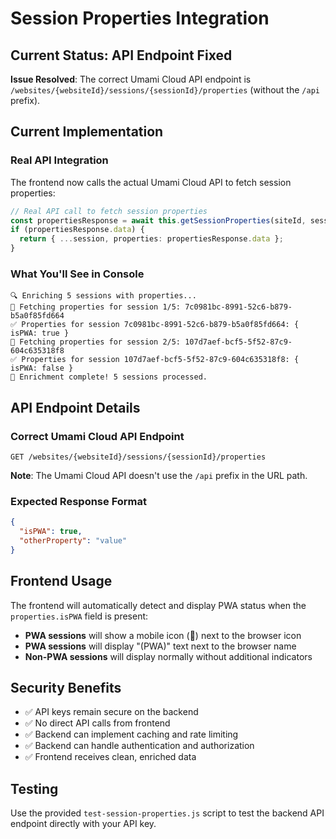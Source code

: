 # Session Properties Integration

## Current Status: API Endpoint Fixed

**Issue Resolved**: The correct Umami Cloud API endpoint is `/websites/{websiteId}/sessions/{sessionId}/properties` (without the `/api` prefix).

## Current Implementation

### Real API Integration
The frontend now calls the actual Umami Cloud API to fetch session properties:

```typescript
// Real API call to fetch session properties
const propertiesResponse = await this.getSessionProperties(siteId, session.id);
if (propertiesResponse.data) {
  return { ...session, properties: propertiesResponse.data };
}
```

### What You'll See in Console
```
🔍 Enriching 5 sessions with properties...
📡 Fetching properties for session 1/5: 7c0981bc-8991-52c6-b879-b5a0f85fd664
✅ Properties for session 7c0981bc-8991-52c6-b879-b5a0f85fd664: { isPWA: true }
📡 Fetching properties for session 2/5: 107d7aef-bcf5-5f52-87c9-604c635318f8
✅ Properties for session 107d7aef-bcf5-5f52-87c9-604c635318f8: { isPWA: false }
🎉 Enrichment complete! 5 sessions processed.
```

## API Endpoint Details

### Correct Umami Cloud API Endpoint
```
GET /websites/{websiteId}/sessions/{sessionId}/properties
```

**Note**: The Umami Cloud API doesn't use the `/api` prefix in the URL path.

### Expected Response Format
```json
{
  "isPWA": true,
  "otherProperty": "value"
}
```

## Frontend Usage
The frontend will automatically detect and display PWA status when the `properties.isPWA` field is present:

- **PWA sessions** will show a mobile icon (📱) next to the browser icon
- **PWA sessions** will display "(PWA)" text next to the browser name
- **Non-PWA sessions** will display normally without additional indicators

## Security Benefits
- ✅ API keys remain secure on the backend
- ✅ No direct API calls from frontend
- ✅ Backend can implement caching and rate limiting
- ✅ Backend can handle authentication and authorization
- ✅ Frontend receives clean, enriched data

## Testing
Use the provided `test-session-properties.js` script to test the backend API endpoint directly with your API key.

